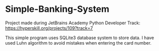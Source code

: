 # Simple-Banking-System

Project made during  JetBrains Academy Python Developer Track:
https://hyperskill.org/projects/109?track=7

This simple program uses SQLite3 database system to store data.
I have used Luhn algorithm to avoid mistakes when entering the card number.
